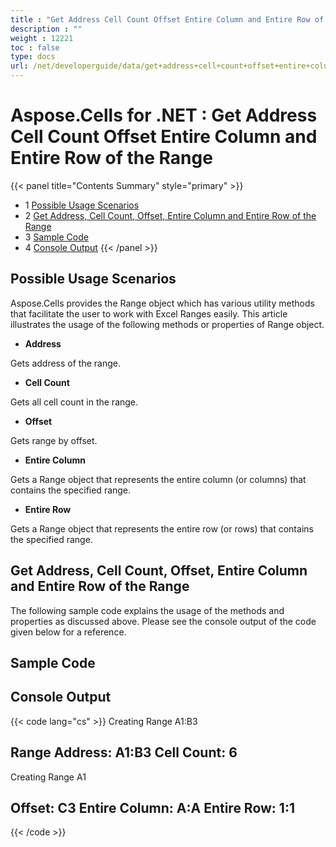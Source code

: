 ```yaml
---
title : "Get Address Cell Count Offset Entire Column and Entire Row of the Range" 
description : "" 
weight : 12221 
toc : false
type: docs
url: /net/developerguide/data/get+address+cell+count+offset+entire+column+and+entire+row+of+the+range/
---
```


# Aspose.Cells for .NET : Get Address Cell Count Offset Entire Column and Entire Row of the Range


{{< panel title="Contents Summary" style="primary" >}}
*   1 [Possible Usage Scenarios](#possible-usage-scenarios)
*   2 [Get Address, Cell Count, Offset, Entire Column and Entire Row of the Range](#get-address,-cell-count,-offset,-entire-column-and-entire-row-of-the-range)
*   3 [Sample Code](#sample-code)
*   4 [Console Output](#console-output)
{{< /panel >}}
 

## Possible Usage Scenarios

Aspose.Cells provides the Range object which has various utility methods that facilitate the user to work with Excel Ranges easily. This article illustrates the usage of the following methods or properties of Range object.

*   **Address**

Gets address of the range.

*   **Cell Count**

Gets all cell count in the range.

*   **Offset**

Gets range by offset.

*   **Entire Column**

Gets a Range object that represents the entire column (or columns) that contains the specified range.

*   **Entire Row**

Gets a Range object that represents the entire row (or rows) that contains the specified range.

## Get Address, Cell Count, Offset, Entire Column and Entire Row of the Range

The following sample code explains the usage of the methods and properties as discussed above. Please see the console output of the code given below for a reference.

## Sample Code

## Console Output

{{< code lang="cs" >}}
Creating Range A1:B3

Range Address: A1:B3
Cell Count: 6
----------------------

Creating Range A1

Offset: C3
Entire Column: A:A
Entire Row: 1:1
----------------------
{{< /code >}}

